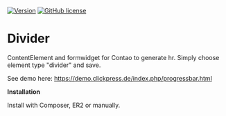 [![Version](https://img.shields.io/packagist/v/stefansl/divider.svg?style=flat-square)](https://packagist.org/packages/stefansl/divider)  [![GitHub license](https://img.shields.io/badge/license-GPL-blue.svg?style=flat-square)](https://raw.githubusercontent.com/stefansl/divider/master/LICENSE)


Divider
=======

ContentElement and formwidget for Contao to generate hr. 
Simply choose element type "divider" and save.

See demo here: https://demo.clickpress.de/index.php/progressbar.html

**Installation**

Install with Composer, ER2 or manually.

